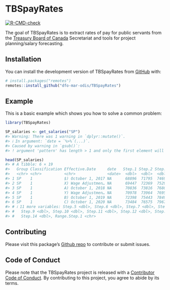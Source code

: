 
<!-- README.md is generated from README.Rmd. Please edit that file -->

# TBSpayRates

<!-- badges: start -->

[![R-CMD-check](https://github.com/dfo-mar-odis/TBSpayRates/actions/workflows/R-CMD-check.yaml/badge.svg)](https://github.com/dfo-mar-odis/TBSpayRates/actions/workflows/R-CMD-check.yaml)
<!-- badges: end -->

The goal of TBSpayRates is to extract rates of pay for public servants
from the [Treasury Board of
Canada](https://www.tbs-sct.canada.ca/pubs_pol/hrpubs/coll_agre/rates-taux-eng.asp)
Secretariat and tools for project planning/salary forecasting.

## Installation

You can install the development version of TBSpayRates from
[GitHub](https://github.com/) with:

``` r
# install.packages("remotes")
remotes::install_github("dfo-mar-odis/TBSpayRates")
```

## Example

This is a basic example which shows you how to solve a common problem:

``` r
library(TBSpayRates)

SP_salaries <- get_salaries("SP")
#> Warning: There was 1 warning in `dplyr::mutate()`.
#> ℹ In argument: `date = `%>%`(...)`.
#> Caused by warning in `gsub()`:
#> ! argument 'pattern' has length > 1 and only the first element will be used

head(SP_salaries)
#> # A tibble: 6 × 19
#>   Group Classification Effective.Date     date   Step.1 Step.2 Step.3 Step.4
#>   <chr> <chr>          <chr>              <date>  <dbl>  <dbl>  <dbl>  <dbl>
#> 1 SP    1              $) October 1, 2017 NA      68896  71795  74697  77593
#> 2 SP    1              X) Wage Adjustmen… NA      69447  72369  75295  78214
#> 3 SP    1              A) October 1, 2018 NA      70836  73816  76801  79778
#> 4 SP    1              Y) Wage Adjustmen… NA      70978  73964  76955  79938
#> 5 SP    1              B) October 1, 2019 NA      72398  75443  78494  81537
#> 6 SP    1              C) October 1, 2020 NA      73484  76575  79671  82760
#> # ℹ 11 more variables: Step.5 <dbl>, Step.6 <dbl>, Step.7 <dbl>, Step.8 <dbl>,
#> #   Step.9 <dbl>, Step.10 <dbl>, Step.11 <dbl>, Step.12 <dbl>, Step.13 <dbl>,
#> #   Step.14 <dbl>, Range.Step.1 <chr>
```

## Contributing

Please visit this package’s [Github
repo](https://github.com/dfo-mar-odis/TBSpayRates) to contribute or
submit issues.

## Code of Conduct

Please note that the TBSpayRates project is released with a [Contributor
Code of
Conduct](https://dfo-mar-odis.github.io/TBSpayRates/CODE_OF_CONDUCT.html).
By contributing to this project, you agree to abide by its terms.
